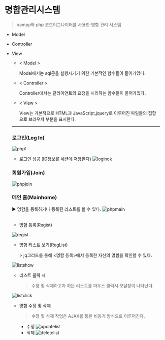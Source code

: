 # 명함관리시스템

> xampp와 php 코드이그나이터를 사용한 명함 관리 시스템

+ Model
+ Controller
+ View


  - < Model >

     Model에서는 sql문을 실행시키기 위한 기본적인 함수들이 들어가있다.
    
  - < Controller >
     
     Controller에서는 클라이언트의 요청을 처리하는 함수들이 들어가있다.
     
  - < View >

     View는 기본적으로 HTML과 JavaScript,jquery로 이루어진 파일들의 집합으로 브라우저 부분을 표시한다.
  ----------------------------------------------------------------------------------------------------------------------
     
    
  ### 로그인(Log In)
    ![php1](https://user-images.githubusercontent.com/49848867/187021994-6482195e-2d23-45cc-ac42-1e5147c94422.png)
    
  - 로그인 성공 (ID정보를 세션에 저장한다)
    ![loginok](https://user-images.githubusercontent.com/49848867/187021961-e7cc9d8a-e1a9-4fce-af7b-2bb775457ab3.png)
  
  ### 회원가입(Join)
    ![phpjoin](https://user-images.githubusercontent.com/49848867/187021957-acb967ab-8624-4315-b436-3e3d1f2da3f7.png)
    
  ### 메인 홈(Mainhome)
  ▶ 명함을 등록하거나 등록된 리스트를 볼 수 있다.
    ![phpmain](https://user-images.githubusercontent.com/49848867/187022021-85c80c20-9711-4aed-b803-260d85a2f26e.png)
  <br></br>
  - <p>명함 등록(Regist)</p>
  ![regist](https://user-images.githubusercontent.com/49848867/187022032-55324b64-3c16-4e2b-acff-5e02b1fabb7c.png)
    
  - <p>명함 리스트 보기(RegList)</p>
    > jq그리드를 통해 <명함 등록>에서 등록한 자신의 명함을 확인할 수 있다. 
   
  ![listshow](https://user-images.githubusercontent.com/49848867/187022060-fa54bbc6-199f-4ed5-aae6-f7efece030ac.png)
    
  - 리스트 클릭 시
    > 수정 및 삭제하고자 하는 리스트를 마우스 클릭시 모달창이 나타난다.
    
  ![listclick](https://user-images.githubusercontent.com/49848867/187022077-4e0870f0-55e6-4c61-94f0-a39d8b4307e6.png)
  
  
  - 명함 수정 및 삭제
    > 수정 및 삭제 작업은 AJAX를 통한 비동기 방식으로 이루어진다.
    
    + 수정
![updatelist](https://user-images.githubusercontent.com/49848867/187022089-73b77a09-1bf8-4f4a-bd1f-1f1af19152d5.png)
    + 삭제
![deletelist](https://user-images.githubusercontent.com/49848867/187022130-c87e2572-e3ff-4be6-80ec-05ae93362567.png)
  
